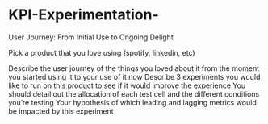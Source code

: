 # KPI-Experimentation-
User Journey: From Initial Use to Ongoing Delight

Pick a product that you love using (spotify, linkedin, etc)

Describe the user journey of the things you loved about it from the moment you started using it to your use of it now
Describe 3 experiments you would like to run on this product to see if it would improve the experience
You should detail out the allocation of each test cell and the different conditions you’re testing
Your hypothesis of which leading and lagging metrics would be impacted by this experiment
